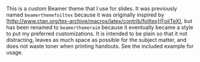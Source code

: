 This is a custom Beamer theme that I use for slides. It was previously named
`beamerthemefoiltex` because it was originally inspired by
[http://www.ctan.org/tex-archive/macros/latex/contrib/foiltex](FoilTeX), but
has been renamed to `beamerthemeraim` because it eventually became a style to
put my preferred customizations. It is intended to be plain so that it not
distracting, leaves as much space as possible for the subject matter, and does
not waste toner when printing handouts. See the included example for usage.

